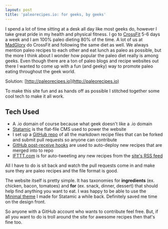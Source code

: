 ```yaml
---
layout: post
title: 'paleorecipes.io: for geeks, by geeks'
---
```

I spend a lot of time sitting at a desk all day like most geeks do, however I take great pride in my health and physical fitness. I go to [CrossFit](http://feral-crossfit.com) 5-6 days a week and I am 100% paleo dieting 80% of the time. A lot of us at [MadGlory](http://madgloryint.com) do CrossFit and following the same diet as well. We always mention paleo recipes to each other and eat lunch as paleo as possible, but the more I think about I wonder how popular the paleo diet really is among geeks. Even though there are a ton of paleo blogs and recipe websites out there I wanted to come up with a fun (and geeky) way to promote paleo eating throughout the geek world. 

Solution: [http://paleorecipes.io](http://paleorecipes.io)

To make this site fun and as hands off as possible I stitched together some cool tech to make it all work.

## Tech Used

- A .io domain of course because what geek doesn't like a .io domain
- [Statamic](http://statamic.com) is the flat-file CMS used to power the website
- I set up a [GitHub repo](https://github.com/blainsmith/paleo-recipes) of all the markdown recipe files that can be forked and submit pull requests so anyone can contribute
- [GitHub post-receive hooks](https://help.github.com/articles/post-receive-hooks) are used to auto-deploy new recipes that are merged into to repo
- [IFTTT.com](http://ifttt.com) is for auto-tweeting any new recipes from the [site's RSS feed](http://paleorecipes.io/recipes/feed)

All I have to do is sit back and watch the pull requests come in and make sure they are paleo recipes and the file format is good.

The website itself is pretty simple. It has taxonomies for **ingredients** (ex. chicken, bacon, tomatoes) and **for** (ex. snack, dinner, dessert) that should help find anything you want to eat. I was happy to be able to use the [Minimal theme](https://github.com/blainsmith/Statamic-Minimal-Theme) I made for Statamic a while back. Definitely saved me time on the design front.

So anyone with a GitHub account who wants to contribute feel free. But, if all you want to do is troll around the site for awesome recipes then that's fine too.